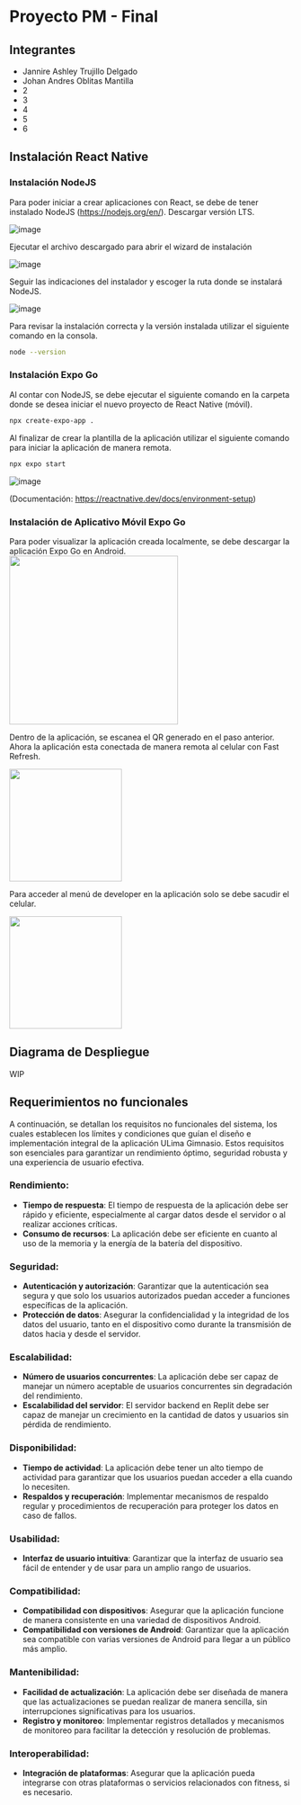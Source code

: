 # Proyecto PM - Final

## Integrantes
* Jannire Ashley Trujillo Delgado
* Johan Andres Oblitas Mantilla
* 2
* 3
* 4
* 5
* 6

## Instalación React Native

### Instalación NodeJS 
Para poder iniciar a crear aplicaciones con React, se debe de tener instalado NodeJS (https://nodejs.org/en/).
Descargar versión LTS. 

![image](https://github.com/Jannire/ProyectoFinalPM-RN/assets/88001855/373c6aca-c4bb-404c-bdca-2f9c98ccd03e)

Ejecutar el archivo descargado para abrir el wizard de instalación

![image](https://github.com/Jannire/ProyectoFinalPM-RN/assets/88001855/6cf697c7-a5f6-4fe7-98e5-bac51187cc9a)

Seguir las indicaciones del instalador y escoger la ruta donde se instalará NodeJS.

![image](https://github.com/Jannire/ProyectoFinalPM-RN/assets/88001855/9fc2d848-abce-48ec-89e8-a1eeb1e6b4d6)

Para revisar la instalación correcta y la versión instalada utilizar el siguiente comando en la consola.
```bash
node --version
```

### Instalación Expo Go
Al contar con NodeJS, se debe ejecutar el siguiente comando en la carpeta donde se desea iniciar el nuevo proyecto de React Native (móvil).

```bash
npx create-expo-app .
```

Al finalizar de crear la plantilla de la aplicación utilizar el siguiente comando para iniciar la aplicación de manera remota.
```bash
npx expo start
```
![image](https://github.com/Jannire/ProyectoFinalPM-RN/assets/88001855/44da0e13-49cf-4a60-b79f-61b74fbc9829)

(Documentación: https://reactnative.dev/docs/environment-setup)

### Instalación de Aplicativo Móvil Expo Go

Para poder visualizar la aplicación creada localmente, se debe descargar la aplicación Expo Go en Android. 
<img src="https://github.com/Jannire/ProyectoFinalPM-RN/assets/88001855/28104b74-7b9a-49e4-8715-cc1a90923ec7"  width="300"/>

Dentro de la aplicación, se escanea el QR generado en el paso anterior. Ahora la aplicación esta conectada de manera remota al celular con Fast Refresh. 

<img src="https://github.com/Jannire/ProyectoFinalPM-RN/assets/88001855/3caa1285-b0d5-4eb0-ad0a-6328719e5846" width="200"/> 

Para acceder al menú de developer en la aplicación solo se debe sacudir el celular.

<img src="https://github.com/Jannire/ProyectoFinalPM-RN/assets/88001855/07ac9a80-3355-49d8-8439-eb0aa4d5b5c6" width="200"/>


## Diagrama de Despliegue
WIP


## Requerimientos no funcionales
A continuación, se detallan los requisitos no funcionales del sistema, los cuales establecen los límites y condiciones que guían el diseño e implementación integral de la aplicación ULima Gimnasio. Estos requisitos son esenciales para garantizar un rendimiento óptimo, seguridad robusta y una experiencia de usuario efectiva.

### Rendimiento:
* **Tiempo de respuesta**: El tiempo de respuesta de la aplicación debe ser rápido y eficiente, especialmente al cargar datos desde el servidor o al realizar acciones críticas.
* **Consumo de recursos**: La aplicación debe ser eficiente en cuanto al uso de la memoria y la energía de la batería del dispositivo.
### Seguridad:
* **Autenticación y autorización**: Garantizar que la autenticación sea segura y que solo los usuarios autorizados puedan acceder a funciones específicas de la aplicación.
* **Protección de datos**: Asegurar la confidencialidad y la integridad de los datos del usuario, tanto en el dispositivo como durante la transmisión de datos hacia y desde el servidor.
### Escalabilidad:
* **Número de usuarios concurrentes**: La aplicación debe ser capaz de manejar un número aceptable de usuarios concurrentes sin degradación del rendimiento.
* **Escalabilidad del servidor**: El servidor backend en Replit debe ser capaz de manejar un crecimiento en la cantidad de datos y usuarios sin pérdida de rendimiento.
### Disponibilidad:
* **Tiempo de actividad**: La aplicación debe tener un alto tiempo de actividad para garantizar que los usuarios puedan acceder a ella cuando lo necesiten.
* **Respaldos y recuperación**: Implementar mecanismos de respaldo regular y procedimientos de recuperación para proteger los datos en caso de fallos.
### Usabilidad:
* **Interfaz de usuario intuitiva**: Garantizar que la interfaz de usuario sea fácil de entender y de usar para un amplio rango de usuarios.
### Compatibilidad:
* **Compatibilidad con dispositivos**: Asegurar que la aplicación funcione de manera consistente en una variedad de dispositivos Android.
* **Compatibilidad con versiones de Android**: Garantizar que la aplicación sea compatible con varias versiones de Android para llegar a un público más amplio.
### Mantenibilidad:
* **Facilidad de actualización**: La aplicación debe ser diseñada de manera que las actualizaciones se puedan realizar de manera sencilla, sin interrupciones significativas para los usuarios.
* **Registro y monitoreo**: Implementar registros detallados y mecanismos de monitoreo para facilitar la detección y resolución de problemas.
### Interoperabilidad:
* **Integración de plataformas**: Asegurar que la aplicación pueda integrarse con otras plataformas o servicios relacionados con fitness, si es necesario.

